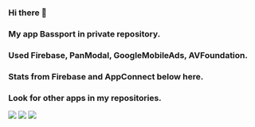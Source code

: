 ### Hi there 👋

### My app Bassport in private repository.  
### Used Firebase, PanModal, GoogleMobileAds, AVFoundation. 
### Stats from Firebase and AppConnect below here.  
### Look for other apps in my repositories.  
![](https://i.yapx.ru/RWvXi.gif) ![](https://i.yapx.ru/RWvfJ.jpg) ![](https://i.yapx.ru/RWvfK.png)

<!--
**defolty/defolty** is a ✨ _special_ ✨ repository because its `README.md` (this file) appears on your GitHub profile.

Here are some ideas to get you started:

- 🔭 I’m currently working on ...
- 🌱 I’m currently learning ...
- 👯 I’m looking to collaborate on ...
- 🤔 I’m looking for help with ...
- 💬 Ask me about ...
- 📫 How to reach me: ...
- 😄 Pronouns: ...
- ⚡ Fun fact: ...
-->
